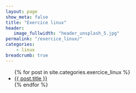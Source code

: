 ```yaml
---
layout: page
show_meta: false
title: "Exercice linux"
header:
   image_fullwidth: "header_unsplash_5.jpg"
permalink: "/exercice_linux/"
categories:
    - linux
breadcrumb: true
---
```

<ul>
    {% for post in site.categories.exercice_linux %}
    <li><a href="{{ site.url }}{{ post.url }}">{{ post.title }}</a></li>
    {% endfor %}
</ul>
